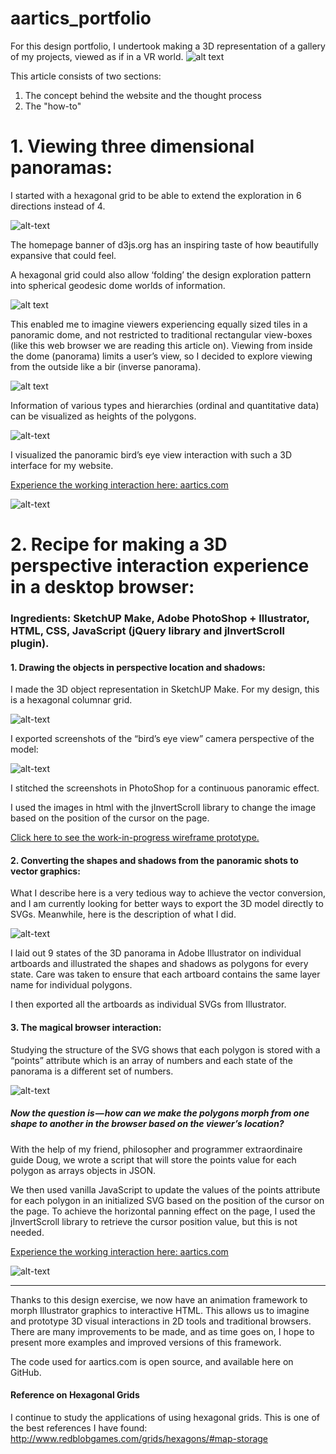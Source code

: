 # aartics_portfolio


For this design portfolio, I undertook making a 3D representation of a gallery of my projects, viewed as if in a VR world.
![alt text](aartics/img/readme_screenshot.png "screenshot of aartics")

This article consists of two sections:
1. The concept behind the website and the thought process
2. The "how-to"

# 1. Viewing three dimensional panoramas:

I started with a hexagonal grid to be able to extend the exploration in 6 directions instead of 4.

![alt-text](aartics/img/readme_hexagon.jpg "viewing hexagonal grids")

The homepage banner of d3js.org has an inspiring taste of how beautifully expansive that could feel.

A hexagonal grid could also allow ‘folding’ the design exploration pattern into spherical geodesic dome worlds of information.

![alt text](aartics/img/readme_geodesic.jpg "image of hexagons folding into a dome")

This enabled me to imagine viewers experiencing equally sized tiles in a panoramic dome, and not restricted to traditional rectangular view-boxes (like this web browser we are reading this article on). Viewing from inside the dome (panorama) limits a user’s view, so I decided to explore viewing from the outside like a bir (inverse panorama).

![alt text](aartics/img/readme_panoramicdome.jpg "image of viewer inside and outside panoramic dome")

Information of various types and hierarchies (ordinal and quantitative data) can be visualized as heights of the polygons. 

![alt-text](aartics/img/readme_data_heights.jpg "image of viewer seeing heights of data in perspective")

I visualized the panoramic bird’s eye view interaction with such a 3D interface for my website. 

[Experience the working interaction here: aartics.com](http://www.aartics.com "aarti's 3D portfolio")

![alt-text](aartics/img/readme_perspective.jpg "perspective view")

# 2. Recipe for making a 3D perspective interaction experience in a desktop browser:

### Ingredients: SketchUP Make, Adobe PhotoShop + Illustrator, HTML, CSS, JavaScript (jQuery library and jInvertScroll plugin).

#### 1. Drawing the objects in perspective location and shadows:

I made the 3D object representation in SketchUP Make. For my design, this is a hexagonal columnar grid. 

![alt-text](aartics/img/readme_plan_perspective.jpg "plan of hexagonal columns")

I exported screenshots of the “bird’s eye view” camera perspective of the model: 

![alt-text](aartics/img/readme_glass.jpg "bird's eye perspective")

I stitched the screenshots in PhotoShop for a continuous panoramic effect.

I used the images in html with the jInvertScroll library to change the image based on the position of the cursor on the page.

[Click here to see the work-in-progress wireframe prototype.](http://www.aartics.com/projects/aartics_concept/ "Wireframes")

#### 2. Converting the shapes and shadows from the panoramic shots to vector graphics:

What I describe here is a very tedious way to achieve the vector conversion, and I am currently looking for better ways to export the 3D model directly to SVGs. Meanwhile, here is the description of what I did.

![alt-text](aartics/img/readme_artboards.png "artboards of states in illustrator")

I laid out 9 states of the 3D panorama in Adobe Illustrator on individual artboards and illustrated the shapes and shadows as polygons for every state. Care was taken to ensure that each artboard contains the same layer name for individual polygons.

I then exported all the artboards as individual SVGs from Illustrator.

#### 3. The magical browser interaction:

Studying the structure of the SVG shows that each polygon is stored with a “points” attribute which is an array of numbers and each state of the panorama is a different set of numbers.

![alt-text](aartics/img/readme_svg.png "same polygon, different points value in svg")

##### Now the question is — how can we make the polygons morph from one shape to another in the browser based on the viewer’s location?

With the help of my friend, philosopher and programmer extraordinaire guide Doug, we wrote a script that will store the points value for each polygon as arrays objects in JSON.

We then used vanilla JavaScript to update the values of the points attribute for each polygon in an initialized SVG based on the position of the cursor on the page. To achieve the horizontal panning effect on the page, I used the jInvertScroll library to retrieve the cursor position value, but this is not needed.

[Experience the working interaction here: aartics.com](http://www.aartics.com "aarti's 3D portfolio")

![alt-text](aartics/img/readme_concept.jpg "concept for browser in vr")

------------------

Thanks to this design exercise, we now have an animation framework to morph Illustrator graphics to interactive HTML. 
This allows us to imagine and prototype 3D visual interactions in 2D tools and traditional browsers. There are many improvements to be made, and as time goes on, I hope to present more examples and improved versions of this framework.

The code used for aartics.com is open source, and available here on GitHub.


#### Reference on Hexagonal Grids
I continue to study the applications of using hexagonal grids. This is one of the best references I have found:
http://www.redblobgames.com/grids/hexagons/#map-storage

